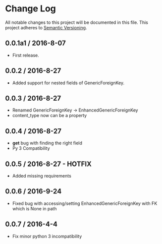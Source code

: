 # Change Log
All notable changes to this project will be documented in this file.
This project adheres to [Semantic Versioning](http://semver.org/).

## 0.0.1a1 / 2016-8-07
 - First release.

## 0.0.2 / 2016-8-27
- Added support for nested fields of GenericForeignKey.

## 0.0.3 / 2016-8-27
- Renamed GenericForeignKey -> EnhancedGenericForeignKey
- content_type now can be a property

## 0.0.4 / 2016-8-27
- __get__ bug with finding the right field
- Py 3 Compatibility

## 0.0.5 / 2016-8-27 - HOTFIX
- Added missing requirements

## 0.0.6 / 2016-9-24
- Fixed bug with accessing/setting EnhancedGenericForeignKey with
  FK which is None in path

## 0.0.7 / 2016-4-4
  - Fix minor python 3 incompatibility

